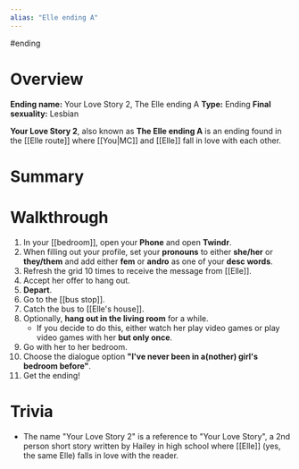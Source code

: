 ```yaml
---
alias: "Elle ending A"
---
```


#ending

# Overview
**Ending name:** Your Love Story 2, The Elle ending A
**Type:** Ending
**Final sexuality:** Lesbian

**Your Love Story 2**, also known as **The Elle ending A** is an ending found in the [[Elle route]] where [[You|MC]] and [[Elle]] fall in love with each other.

# Summary


# Walkthrough
1. In your [[bedroom]], open your **Phone** and open **Twindr**.
2. When filling out your profile, set your **pronouns** to either **she/her** or **they/them** and add either **fem** or **andro** as one of your **desc words**.
3. Refresh the grid 10 times to receive the message from [[Elle]].
4. Accept her offer to hang out.
5. **Depart**.
6. Go to the [[bus stop]].
7. Catch the bus to [[Elle's house]].
8. Optionally, **hang out in the living room** for a while.
	- If you decide to do this, either watch her play video games or play video games with her **but only once**.
9. Go with her to her bedroom.
10. Choose the dialogue option **"I've never been in a(nother) girl's bedroom before"**.
11. Get the ending!

# Trivia
- The name "Your Love Story 2" is a reference to "Your Love Story", a 2nd person short story written by Hailey in high school where [[Elle]] (yes, the same Elle) falls in love with the reader.